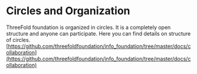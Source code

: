# Circles and Organization

ThreeFold foundation is organized in circles. It is a completely open structure and anyone can participate.
Here you can find details on structure of circles. 
[https://github.com/threefoldfoundation/info_foundation/tree/master/docs/collaboration](https://github.com/threefoldfoundation/info_foundation/tree/master/docs/collaboration)
